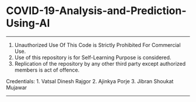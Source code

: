 # COVID-19-Analysis-and-Prediction-Using-AI
******************************************************************************************************************************************
1. Unauthorized Use Of This Code is Strictly Prohibited For Commercial Use.  
2. Use of this repository is for Self-Learning Purpose is considered.
3. Replication of the repository by any other third party except authorized members is act of offence.

Credentials:
      1. Vatsal Dinesh Rajgor
      2. Ajinkya Porje
      3. Jibran Shoukat Mujawar
******************************************************************************************************************************************
